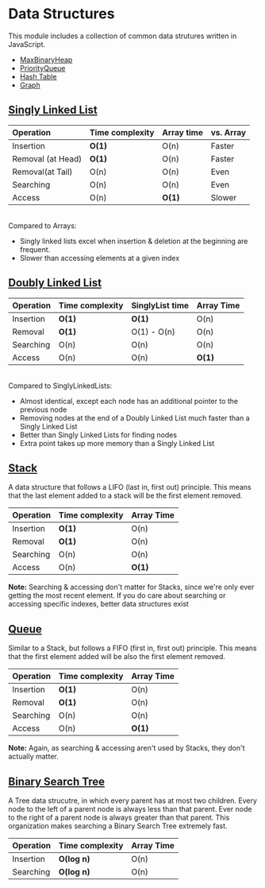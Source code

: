 # Data Structures

This module includes a collection of common data strutures written in JavaScript.

- [MaxBinaryHeap](./max-binary-heap)
- [PriorityQueue](./priority-queue)
- [Hash Table](./hash-table)
- [Graph](./graph)

## [Singly Linked List](SinglyLinkedList.js)

| Operation         | Time complexity | Array time | vs. Array |
| :---------------- | :-------------- | :--------- | :-------- |
| Insertion         | **O(1)**        | O(n)       | Faster    |
| Removal (at Head) | **O(1)**        | O(n)       | Faster    |
| Removal(at Tail)  | O(n)            | O(n)       | Even      |
| Searching         | O(n)            | O(n)       | Even      |
| Access            | O(n)            | **O(1)**   | Slower    |

<br />
Compared to Arrays:

- Singly linked lists excel when insertion & deletion at the beginning are frequent.
- Slower than accessing elements at a given index

## [Doubly Linked List](DoublyLinkedList.js)

| Operation | Time complexity | SinglyList time | Array Time |
| :-------- | :-------------- | :-------------- | :--------- |
| Insertion | **O(1)**        | **O(1)**        | O(n)       |
| Removal   | **O(1)**        | O(1) - O(n)     | O(n)       |
| Searching | O(n)            | O(n)            | O(n)       |
| Access    | O(n)            | O(n)            | **O(1)**   |

<br />
Compared to SinglyLinkedLists:

- Almost identical, except each node has an additional pointer to the previous node
- Removing nodes at the end of a Doubly Linked List much faster than a Singly Linked List
- Better than Singly Linked Lists for finding nodes
- Extra point takes up more memory than a Singly Linked List

## [Stack](Stack.js)

A data structure that follows a LIFO (last in, first out) principle. This means that the last element added to a stack will be the first element removed.

| Operation | Time complexity | Array Time |
| :-------- | :-------------- | :--------- |
| Insertion | **O(1)**        | O(n)       |
| Removal   | **O(1)**        | O(n)       |
| Searching | O(n)            | O(n)       |
| Access    | O(n)            | **O(1)**   |

**Note:** Searching & accessing don't matter for Stacks, since we're only ever getting the most recent element. If you do care about searching or accessing specific indexes, better data structures exist

## [Queue](Queue.js)

Similar to a Stack, but follows a FIFO (first in, first out) principle. This means that the first element added will be also the first element removed.

| Operation | Time complexity | Array Time |
| :-------- | :-------------- | :--------- |
| Insertion | **O(1)**        | O(n)       |
| Removal   | **O(1)**        | O(n)       |
| Searching | O(n)            | O(n)       |
| Access    | O(n)            | **O(1)**   |

**Note:** Again, as searching & accessing aren't used by Stacks, they don't actually matter.

## [Binary Search Tree](BinarySearchTree.js)

A Tree data strucutre, in which every parent has at most two children. Every node to the left of a parent node is always less than that parent. Ever node to the right of a parent node is always greater than that parent. This organization makes searching a Binary Search Tree extremely fast.

| Operation | Time complexity | Array Time |
| :-------- | :-------------- | :--------- |
| Insertion | **O(log n)**    | O(n)       |
| Searching | **O(log n)**    | O(n)       |
